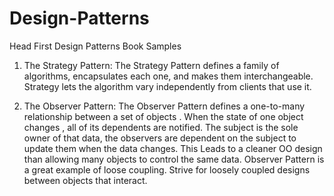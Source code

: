 # Design-Patterns
 Head First Design Patterns Book Samples

1) The Strategy Pattern:
The Strategy Pattern defines a family of algorithms, encapsulates each one, and makes them interchangeable.
Strategy lets the algorithm vary independently from clients that
use it.

2) The Observer Pattern:
The Observer Pattern defines a one-to-many relationship between a set of objects . When the state of one object changes , all of its dependents are notified.
The subject is the sole owner of that data, the observers are dependent on the subject to update them when the data changes. This Leads to a cleaner OO design than allowing many objects to control the same data.
Observer Pattern is a great example of loose coupling. Strive for loosely coupled designs between objects that interact.